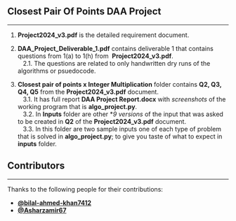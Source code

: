 ## Closest Pair Of Points DAA Project
---
1. **Project2024_v3.pdf** is the detailed requirement document.

2. **DAA_Project_Deliverable_1.pdf** contains deliverable 1 that contains questions from 1(a) to 1(h) from  **Project2024_v3.pdf**.<br>
   2.1. The questions are related to only handwritten dry runs of the algorithms or psuedocode.

3. **Closest pair of points x Integer Multiplication** folder contains **Q2, Q3, Q4, Q5** from the **Project2024_v3.pdf** document.<br>
   3.1. It has full report **DAA Project Report.docx** with *screenshots* of the working program that is **algo_project.py**.<br>
   3.2. In **Inputs** folder are other **9 versions* of the input that was asked to be created in **Q2** of the **Project2024_v3.pdf** document.<br>
   3.3. In this folder are two sample inputs one of each type of problem that is solved in **algo_project.py**; to give you taste of what to expect in   **inputs** folder.<br>
    
## Contributors
---
Thanks to the following people for their contributions:

- **[@bilal-ahmed-khan7412](https://github.com/bilal-ahmed-khan7412)**
- **[@Asharzamir67](https://github.com/Asharzamir67)**
